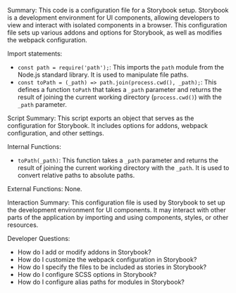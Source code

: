 Summary:
This code is a configuration file for a Storybook setup. Storybook is a development environment for UI components, allowing developers to view and interact with isolated components in a browser. This configuration file sets up various addons and options for Storybook, as well as modifies the webpack configuration.

Import statements:
- `const path = require('path');`: This imports the `path` module from the Node.js standard library. It is used to manipulate file paths.
- `const toPath = (_path) => path.join(process.cwd(), _path);`: This defines a function `toPath` that takes a `_path` parameter and returns the result of joining the current working directory (`process.cwd()`) with the `_path` parameter.

Script Summary:
This script exports an object that serves as the configuration for Storybook. It includes options for addons, webpack configuration, and other settings.

Internal Functions:
- `toPath(_path)`: This function takes a `_path` parameter and returns the result of joining the current working directory with the `_path`. It is used to convert relative paths to absolute paths.

External Functions:
None.

Interaction Summary:
This configuration file is used by Storybook to set up the development environment for UI components. It may interact with other parts of the application by importing and using components, styles, or other resources.

Developer Questions:
- How do I add or modify addons in Storybook?
- How do I customize the webpack configuration in Storybook?
- How do I specify the files to be included as stories in Storybook?
- How do I configure SCSS options in Storybook?
- How do I configure alias paths for modules in Storybook?